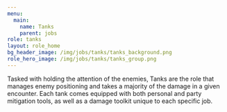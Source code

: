 ```yaml
---
menu:
  main:
    name: Tanks
    parent: jobs
role: tanks
layout: role_home
bg_header_image: /img/jobs/tanks/tanks_background.png
role_hero_image: /img/jobs/tanks/tanks_group.png
---
```

Tasked with holding the attention of the enemies, Tanks are the role that manages enemy positioning and takes a majority of the damage in a given encounter. Each tank comes equipped with both personal and party mitigation tools, as well as a damage toolkit unique to each specific job.
